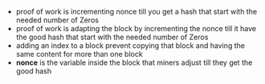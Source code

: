 - proof of work is incrementing nonce till you get a hash that start with the needed number of Zeros
- proof of work is adapting the block by incrementing the nonce till it have the good hash that start with the needed number of Zeros
- adding an index to a block prevent copying that block and having the same content for more than one block
- **nonce** is the variable inside the block that miners adjust till they get the good hash
